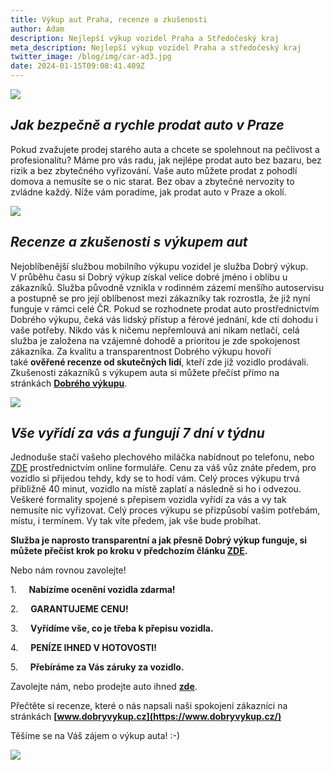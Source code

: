 ```yaml
---
title: Výkup aut Praha, recenze a zkušenosti
author: Adam
description: Nejlepší výkup vozidel Praha a Středočeský kraj
meta_description: Nejlepší výkup vozidel Praha a středočeský kraj
twitter_image: /blog/img/car-ad3.jpg
date: 2024-01-15T09:08:41.409Z
---
```

![](/blog/img/carmoney3.jpg)

## *Jak bezpečně a rychle prodat auto v Praze*

Pokud zvažujete prodej starého auta a chcete se spolehnout na pečlivost a profesionalitu? Máme pro vás radu, jak nejlépe prodat auto bez bazaru, bez rizik a bez zbytečného vyřizování. Vaše auto můžete prodat z pohodlí domova a nemusíte se o nic starat. Bez obav a zbytečné nervozity to zvládne každý. Níže vám poradíme, jak prodat auto v Praze a okolí.

![](/blog/img/info-icon.png)

## *Recenze a zkušenosti s výkupem aut*

Nejoblíbenější službou mobilního výkupu vozidel je služba Dobrý výkup. V průběhu času si Dobrý výkup získal velice dobré jméno i oblibu u zákazníků. Služba původně vznikla v rodinném zázemí menšího autoservisu a postupně se pro její oblíbenost mezi zákazníky tak rozrostla, že již nyní funguje v rámci celé ČR. Pokud se rozhodnete prodat auto prostřednictvím Dobrého výkupu, čeká vás lidský přístup a férové jednání, kde ctí dohodu i vaše potřeby. Nikdo vás k ničemu nepřemlouvá ani nikam netlačí, celá služba je založena na vzájemné dohodě a prioritou je zde spokojenost zákazníka. Za kvalitu a transparentnost Dobrého výkupu hovoří také **ověřené recenze od skutečných lidí**, kteří zde již vozidlo prodávali. Zkušenosti zákazníků s výkupem auta si můžete přečíst přímo na stránkách **[Dobrého výkupu](https://www.dobryvykup.cz/)**.  

![](/blog/img/obrázek1.jpg)

## *Vše vyřídí za vás a fungují 7 dní v týdnu*

Jednoduše stačí vašeho plechového miláčka nabídnout po telefonu, nebo [ZDE](https://www.dobryvykup.cz/) prostřednictvím online formuláře. Cenu za váš vůz znáte předem, pro vozidlo si přijedou tehdy, kdy se to hodí vám. Celý proces výkupu trvá přibližně 40 minut, vozidlo na místě zaplatí a následně si ho i odvezou. Veškeré formality spojené s přepisem vozidla vyřídí za vás a vy tak nemusíte nic vyřizovat. Celý proces výkupu se přizpůsobí vašim potřebám, místu, i termínem. Vy tak víte předem, jak vše bude probíhat.

**Služba je naprosto transparentní a jak přesně Dobrý výkup funguje, si můžete přečíst krok po kroku v předchozím článku [ZDE](https://www.dobryvykup.cz/blog/2021/09/jak-prob%C3%ADh%C3%A1-samotn%C3%BD-v%C3%BDkup-aut-s-dobr%C3%BDm-v%C3%BDkupem).**  

Nebo nám rovnou zavolejte!

1.     <!--\\\[endif]-->**Nabízíme ocenění vozidla zdarma!**

2.     <!--\\\[endif]-->**GARANTUJEME CENU!**

3.     <!--\\\[endif]-->**Vyřídíme vše, co je třeba k přepisu vozidla.**

4.     <!--\\\[endif]-->**PENÍZE IHNED V HOTOVOSTI!**

5.     <!--\\\[endif]-->**Přebíráme za Vás záruky za vozidlo.**

Zavolejte nám, nebo prodejte auto ihned **[zde](https://www.dobryvykup.cz/#bottom)**.

Přečtěte si recenze, které o nás napsali naši spokojení zákazníci na stránkách **[www.dobryvykup.cz](https://www.dobryvykup.cz/)**

Těšíme se na Váš zájem o výkup auta! :-)

![](/blog/img/car-ad3.jpg)